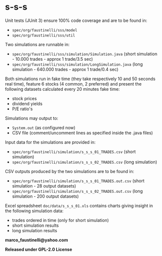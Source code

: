 # s-s-s

Unit tests (JUnit 3) ensure 100% code coverage and are to be found in:

 - `spec/org/faustinelli/sss/model`
 - `spec/org/faustinelli/sss/util`


Two simulations are runnable in:

 - `spec/org/faustinelli/sss/simulation/Simulation.java` (short simulation - 10.000 trades - approx 1 trade/3.5 sec)
 - `spec/org/faustinelli/sss/simulation/LongSimulation.java` (long simulation - 640.000 trades - approx 1 trade/0.4 sec)

Both simulations run in fake time (they take respectively 10 and 50 seconds real time), feature 6 stocks (4 common, 2 preferred) and present the following datasets calculated every 20 minutes fake time:

 - stock prices
 - dividend yields
 - P/E ratio's

Simulations may output to:

 - `System.out` (as configured now)
 - CSV file (comment/uncomment lines as specified inside the .java files)

Input data for the simulations are provided in:

 - `spec/org/faustinelli/simulation/s_s_s_01_TRADES.csv` (short simulation)
 - `spec/org/faustinelli/simulation/s_s_s_02_TRADES.csv` (long simulation)

CSV outputs produced by the two simulations are to be found in:

 - `spec/org/faustinelli/simulation/s_s_s_01_TRADES.out.csv` (short simulation - 28 output datasets)
 - `spec/org/faustinelli/simulation/s_s_s_02_TRADES.out.csv` (long simulation - 200 output datasets)

Excel spreadsheet `doc/data/s_s_s_01.xls` contains charts giving insight in the following simulation data:

 - trades ordered in time (only for short simulation)
 - short simulation results
 - long simulation results

__marco_faustinelli@yahoo.com__

__Released under GPL-2.0 License__
